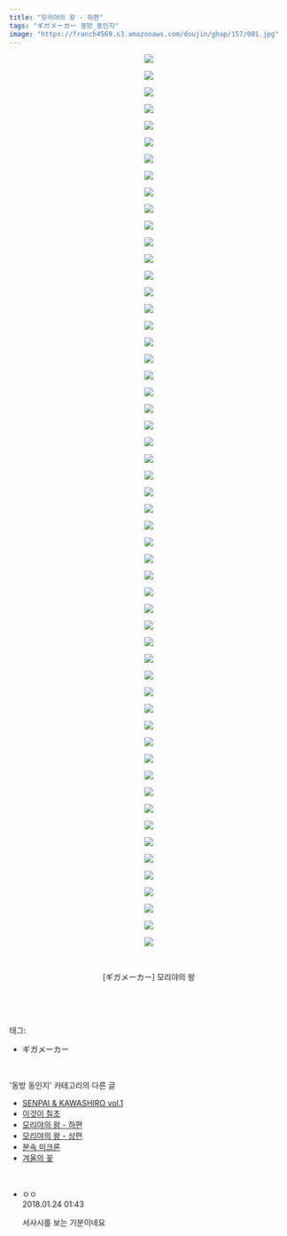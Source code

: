 ```yaml
---
title: "모리야의 왕 - 하편"
tags: "ギガメーカー 동방_동인지"
image: "https://franch4569.s3.amazonaws.com/doujin/ghap/157/001.jpg"
---
```

<div class="article">
<p style="text-align: center; clear: none; float: none;"><img src="{{ site.imgserver2 }}/ghap/157/001.jpg"/></p>
<p style="text-align: center; clear: none; float: none;"><img src="{{ site.imgserver2 }}/ghap/157/002.jpg"/></p>
<p style="text-align: center; clear: none; float: none;"><img src="{{ site.imgserver2 }}/ghap/157/003.jpg"/></p>
<p style="text-align: center; clear: none; float: none;"><img src="{{ site.imgserver2 }}/ghap/157/004.jpg"/></p>
<p style="text-align: center; clear: none; float: none;"><img src="{{ site.imgserver2 }}/ghap/157/005.jpg"/></p>
<p style="text-align: center; clear: none; float: none;"><img src="{{ site.imgserver2 }}/ghap/157/006.jpg"/></p>
<p style="text-align: center; clear: none; float: none;"><img src="{{ site.imgserver2 }}/ghap/157/007.jpg"/></p>
<p style="text-align: center; clear: none; float: none;"><img src="{{ site.imgserver2 }}/ghap/157/008.jpg"/></p>
<p style="text-align: center; clear: none; float: none;"><img src="{{ site.imgserver2 }}/ghap/157/009.jpg"/></p>
<p style="text-align: center; clear: none; float: none;"><img src="{{ site.imgserver2 }}/ghap/157/010.jpg"/></p>
<p style="text-align: center; clear: none; float: none;"><img src="{{ site.imgserver2 }}/ghap/157/011.jpg"/></p>
<p style="text-align: center; clear: none; float: none;"><img src="{{ site.imgserver2 }}/ghap/157/012.jpg"/></p>
<p style="text-align: center; clear: none; float: none;"><img src="{{ site.imgserver2 }}/ghap/157/013.jpg"/></p>
<p style="text-align: center; clear: none; float: none;"><img src="{{ site.imgserver2 }}/ghap/157/014.jpg"/></p>
<p style="text-align: center; clear: none; float: none;"><img src="{{ site.imgserver2 }}/ghap/157/015.jpg"/></p>
<p style="text-align: center; clear: none; float: none;"><img src="{{ site.imgserver2 }}/ghap/157/016.jpg"/></p>
<p style="text-align: center; clear: none; float: none;"><img src="{{ site.imgserver2 }}/ghap/157/017.jpg"/></p>
<p style="text-align: center; clear: none; float: none;"><img src="{{ site.imgserver2 }}/ghap/157/018.jpg"/></p>
<p style="text-align: center; clear: none; float: none;"><img src="{{ site.imgserver2 }}/ghap/157/019.jpg"/></p>
<p style="text-align: center; clear: none; float: none;"><img src="{{ site.imgserver2 }}/ghap/157/020.jpg"/></p>
<p style="text-align: center; clear: none; float: none;"><img src="{{ site.imgserver2 }}/ghap/157/021.jpg"/></p>
<p style="text-align: center; clear: none; float: none;"><img src="{{ site.imgserver2 }}/ghap/157/022.jpg"/></p>
<p style="text-align: center; clear: none; float: none;"><img src="{{ site.imgserver2 }}/ghap/157/023.jpg"/></p>
<p style="text-align: center; clear: none; float: none;"><img src="{{ site.imgserver2 }}/ghap/157/024.jpg"/></p>
<p style="text-align: center; clear: none; float: none;"><img src="{{ site.imgserver2 }}/ghap/157/025.jpg"/></p>
<p style="text-align: center; clear: none; float: none;"><img src="{{ site.imgserver2 }}/ghap/157/026.jpg"/></p>
<p style="text-align: center; clear: none; float: none;"><img src="{{ site.imgserver2 }}/ghap/157/027.jpg"/></p>
<p style="text-align: center; clear: none; float: none;"><img src="{{ site.imgserver2 }}/ghap/157/028.jpg"/></p>
<p style="text-align: center; clear: none; float: none;"><img src="{{ site.imgserver2 }}/ghap/157/029.jpg"/></p>
<p style="text-align: center; clear: none; float: none;"><img src="{{ site.imgserver2 }}/ghap/157/030.jpg"/></p>
<p style="text-align: center; clear: none; float: none;"><img src="{{ site.imgserver2 }}/ghap/157/031.jpg"/></p>
<p style="text-align: center; clear: none; float: none;"><img src="{{ site.imgserver2 }}/ghap/157/032.jpg"/></p>
<p style="text-align: center; clear: none; float: none;"><img src="{{ site.imgserver2 }}/ghap/157/033.jpg"/></p>
<p style="text-align: center; clear: none; float: none;"><img src="{{ site.imgserver2 }}/ghap/157/034.jpg"/></p>
<p style="text-align: center; clear: none; float: none;"><img src="{{ site.imgserver2 }}/ghap/157/035.jpg"/></p>
<p style="text-align: center; clear: none; float: none;"><img src="{{ site.imgserver2 }}/ghap/157/036.jpg"/></p>
<p style="text-align: center; clear: none; float: none;"><img src="{{ site.imgserver2 }}/ghap/157/037.jpg"/></p>
<p style="text-align: center; clear: none; float: none;"><img src="{{ site.imgserver2 }}/ghap/157/038.jpg"/></p>
<p style="text-align: center; clear: none; float: none;"><img src="{{ site.imgserver2 }}/ghap/157/039.jpg"/></p>
<p style="text-align: center; clear: none; float: none;"><img src="{{ site.imgserver2 }}/ghap/157/040.jpg"/></p>
<p style="text-align: center; clear: none; float: none;"><img src="{{ site.imgserver2 }}/ghap/157/041.jpg"/></p>
<p style="text-align: center; clear: none; float: none;"><img src="{{ site.imgserver2 }}/ghap/157/042.jpg"/></p>
<p style="text-align: center; clear: none; float: none;"><img src="{{ site.imgserver2 }}/ghap/157/043.jpg"/></p>
<p style="text-align: center; clear: none; float: none;"><img src="{{ site.imgserver2 }}/ghap/157/044.jpg"/></p>
<p style="text-align: center; clear: none; float: none;"><img src="{{ site.imgserver2 }}/ghap/157/045.jpg"/></p>
<p style="text-align: center; clear: none; float: none;"><img src="{{ site.imgserver2 }}/ghap/157/046.jpg"/></p>
<p style="text-align: center; clear: none; float: none;"><img src="{{ site.imgserver2 }}/ghap/157/047.jpg"/></p>
<p style="text-align: center; clear: none; float: none;"><img src="{{ site.imgserver2 }}/ghap/157/048.jpg"/></p>
<p style="text-align: center; clear: none; float: none;"><img src="{{ site.imgserver2 }}/ghap/157/049.jpg"/></p>
<p style="text-align: center; clear: none; float: none;"><img src="{{ site.imgserver2 }}/ghap/157/050.jpg"/></p>
<p style="text-align: center; clear: none; float: none;"><img src="{{ site.imgserver2 }}/ghap/157/051.jpg"/></p>
<p style="text-align: center; clear: none; float: none;"><img src="{{ site.imgserver2 }}/ghap/157/052.jpg"/></p>
<p style="text-align: center; clear: none; float: none;"><img src="{{ site.imgserver2 }}/ghap/157/053.jpg"/></p>
<p style="text-align: center; clear: none; float: none;"><img src="{{ site.imgserver2 }}/ghap/157/054.jpg"/></p>
<p style="text-align: center; clear: none; float: none;"><br/></p>
<p style="text-align: center; clear: none; float: none;">[ギガメーカー] 모리야의 왕</p>
<p><br/></p>
</div><br/>
<div class="tagTrail">
<p>태그: </p>
<ul>
<li>ギガメーカー</li>
</ul>
</div><br/>
<div class="another">
<p>'동방 동인지' 카테고리의 다른 글</p>
<ul>
<li><a href="/ghap_159">SENPAI &amp; KAWASHIRO vol.1</a></li>
<li><a href="/ghap_158">이것이 칠초</a></li>
<li><a href="/ghap_157">모리야의 왕 - 하편</a></li>
<li><a href="/ghap_156">모리야의 왕 - 상편</a></li>
<li><a href="/ghap_155">분속 미크론</a></li>
<li><a href="/ghap_153">겨울의 꽃</a></li>
</ul>
</div><br/>
<div class="cb_module cb_fluid">
<div class="cb_wrt cb_profile">
<div class="comment">
<ul>
<li class="cb_thumb_off" id="comment15181365">
<div class="cb_comment_area">
<div class="cb_info_area">
<div class="cb_section">
<span class="cb_nick_name">ㅇㅇ</span>
</div>
<div class="cb_section">
<span class="cb_date">2018.01.24 01:43 </span>
</div>
</div>
<div class="cb_dsc_comment">
<p class="cb_dsc">
											서사시를 보는 기분이네요
										</p>
</div>
</div></li>
</ul>
</div>
</div><!-- commentList close -->
</div><br/>
